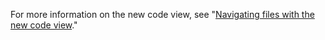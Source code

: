 For more information on the new code view, see "[Navigating files with the new code view](repositories/working-with-files/managing-files/navigating-files-with-the-new-code-view)." 